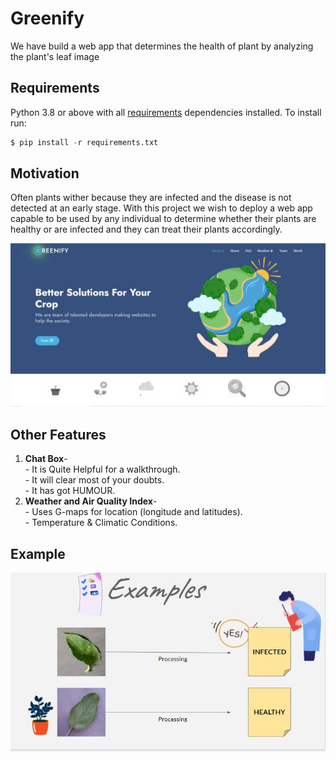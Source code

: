 # Greenify
We have build a web app that determines the health of plant by analyzing the plant's leaf image

## Requirements
Python 3.8 or above with all [requirements](requirements.txt) dependencies installed. To install run:
```python
$ pip install -r requirements.txt
```

## Motivation
Often plants wither because they are infected and the disease is not detected at an early stage. With this project we wish to deploy a web app capable to be used by any individual to determine whether their plants are healthy or are infected and they can treat their plants accordingly.

![Website Homepage](home-page.jpg)

## Other Features
1. **Chat Box**-<br>
             - It is Quite Helpful for a walkthrough.<br>
             - It will clear most of your doubts.<br>
             - It has got HUMOUR.<br>
2. **Weather and Air Quality Index**-<br>
             - Uses G-maps for location (longitude and latitudes).<br>
             - Temperature & Climatic Conditions.<br>
     
 ## Example
 ![pedicted result example](example.JPG)
            




